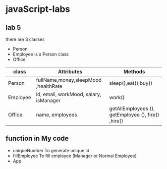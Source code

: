 # javaScript-labs
## lab 5

there are 3 classes 
 - Person
 - Employee is a Person class
 - Office

| class | Attributes | 	Methods  |
| ------ | ------ | ------ |
| Person |  fullName,money,sleepMood ,healthRate | sleep(),eat(),buy() |
| Employee | id, email, workMood, salary, isManager | work() |
| Office | name, employees | getAllEmployees (), getEmployee (), fire() ,hire() |

## function in My code
- uniqueNumber To generate unique id
- fillEmployee To fill employee (Manager or Normal Employee)
- App 

